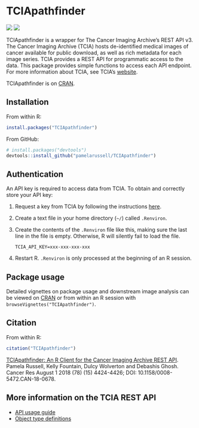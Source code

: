 
# TCIApathfinder

[![](https://www.r-pkg.org/badges/version/TCIApathfinder)](https://cran.r-project.org/web/packages/TCIApathfinder/index.html)
[![](http://cranlogs.r-pkg.org/badges/grand-total/TCIApathfinder?color=brightgreen)](https://cran.r-project.org/web/packages/TCIApathfinder/index.html)

TCIApathfinder is a wrapper for The Cancer Imaging Archive’s REST API
v3. The Cancer Imaging Archive (TCIA) hosts de-identified medical images
of cancer available for public download, as well as rich metadata for
each image series. TCIA provides a REST API for programmatic access to
the data. This package provides simple functions to access each API
endpoint. For more information about TCIA, see TCIA’s
[website](http://www.cancerimagingarchive.net/).

TCIApathfinder is on
[CRAN](https://CRAN.R-project.org/package=TCIApathfinder).

## Installation

From within R:

``` r
install.packages("TCIApathfinder")
```

From GitHub:

``` r
# install.packages("devtools")
devtools::install_github("pamelarussell/TCIApathfinder")
```

## Authentication

An API key is required to access data from TCIA. To obtain and correctly
store your API key:

1.  Request a key from TCIA by following the instructions
    [here](https://wiki.cancerimagingarchive.net/display/Public/TCIA+Programmatic+Interface+%28REST+API%29+Usage+Guide).

2.  Create a text file in your home directory (`~/`) called `.Renviron`.

3.  Create the contents of the `.Renviron` file like this, making sure
    the last line in the file is empty. Otherwise, R will silently fail
    to load the file.
    
        TCIA_API_KEY=xxx-xxx-xxx-xxx

4.  Restart R. `.Renviron` is only processed at the beginning of an R
    session.

## Package usage

Detailed vignettes on package usage and downstream image analysis can be
viewed on [CRAN](https://CRAN.R-project.org/package=TCIApathfinder) or
from within an R session with `browseVignettes("TCIApathfinder")`.

## Citation

From within R:

``` r
citation("TCIApathfinder")
```

[TCIApathfinder: An R Client for the Cancer Imaging Archive REST API](https://doi.org/10.1158/0008-5472.CAN-18-0678). Pamela Russell, Kelly Fountain, Dulcy Wolverton and Debashis Ghosh. Cancer Res August 1 2018 (78) (15) 4424-4426; DOI: 10.1158/0008-5472.CAN-18-0678.

## More information on the TCIA REST API

  - [API usage
    guide](https://wiki.cancerimagingarchive.net/display/Public/TCIA+Programmatic+Interface+%28REST+API%29+Usage+Guide)
  - [Object type
    definitions](https://wiki.cancerimagingarchive.net/display/Public/TCIA+API+Return+Values)
